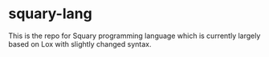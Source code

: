 # squary-lang
This is the repo for Squary programming language which is currently largely based on Lox with slightly changed syntax.
